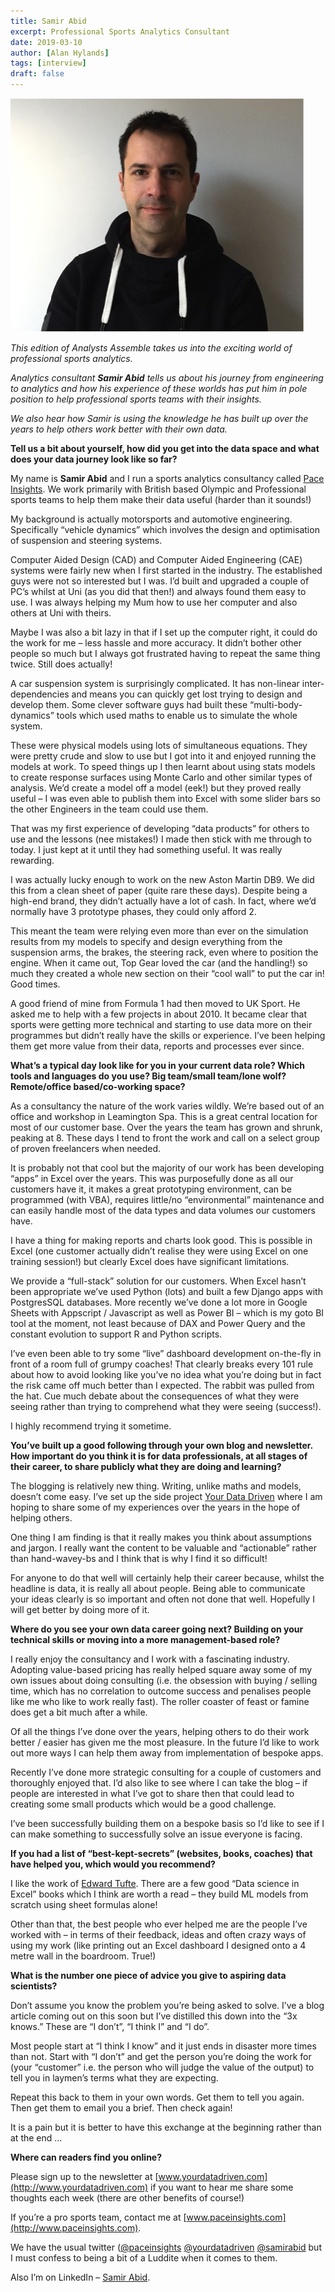 ```yaml
---
title: Samir Abid
excerpt: Professional Sports Analytics Consultant
date: 2019-03-10
author: [Alan Hylands]
tags: [interview]
draft: false
---
```

![Samir Abid](img/samir_hoodie_smile.jpg)

_This edition of Analysts Assemble takes us into the exciting world of professional sports analytics._

_Analytics consultant **Samir Abid** tells us about his journey from engineering to analytics and how his experience of these worlds has put him in pole position to help professional sports teams with their insights._

_We also hear how Samir is using the knowledge he has built up over the years to help others work better with their own data._

**Tell us a bit about yourself, how did you get into the data space and what does your data journey look like so far?**

My name is **Samir Abid** and I run a sports analytics consultancy called [Pace Insights](http://www.paceinsights.com). We work primarily with British based Olympic and Professional sports teams to help them make their data useful (harder than it sounds!)

My background is actually motorsports and automotive engineering. Specifically &#8220;vehicle dynamics&#8221; which involves the design and optimisation of suspension and steering systems.

Computer Aided Design (CAD) and Computer Aided Engineering (CAE) systems were fairly new when I first started in the industry. The established guys were not so interested but I was. I&#8217;d built and upgraded a couple of PC&#8217;s whilst at Uni (as you did that then!) and always found them easy to use. I was always helping my Mum how to use her computer and also others at Uni with theirs.

Maybe I was also a bit lazy in that if I set up the computer right, it could do the work for me &#8211; less hassle and more accuracy. It didn&#8217;t bother other people so much but I always got frustrated having to repeat the same thing twice. Still does actually!

A car suspension system is surprisingly complicated. It has non-linear inter-dependencies and means you can quickly get lost trying to design and develop them. Some clever software guys had built these &#8220;multi-body-dynamics&#8221; tools which used maths to enable us to simulate the whole system.

These were physical models using lots of simultaneous equations. They were pretty crude and slow to use but I got into it and enjoyed running the models at work. To speed things up I then learnt about using stats models to create response surfaces using Monte Carlo and other similar types of analysis. We&#8217;d create a model off a model (eek!) but they proved really useful &#8211; I was even able to publish them into Excel with some slider bars so the other Engineers in the team could use them.

That was my first experience of developing &#8220;data products&#8221; for others to use and the lessons (nee mistakes!) I made then stick with me through to today. I just kept at it until they had something useful. It was really rewarding.

I was actually lucky enough to work on the new Aston Martin DB9. We did this from a clean sheet of paper (quite rare these days). Despite being a high-end brand, they didn&#8217;t actually have a lot of cash. In fact, where we&#8217;d normally have 3 prototype phases, they could only afford 2.

This meant the team were relying even more than ever on the simulation results from my models to specify and design everything from the suspension arms, the brakes, the steering rack, even where to position the engine. When it came out, Top Gear loved the car (and the handling!) so much they created a whole new section on their &#8220;cool wall&#8221; to put the car in! Good times.

A good friend of mine from Formula 1 had then moved to UK Sport. He asked me to help with a few projects in about 2010. It became clear that sports were getting more technical and starting to use data more on their programmes but didn&#8217;t really have the skills or experience. I&#8217;ve been helping them get more value from their data, reports and processes ever since.

**What’s a typical day look like for you in your current data role? Which tools and languages do you use? Big team/small team/lone wolf? Remote/office based/co-working space?**

As a consultancy the nature of the work varies wildly. We&#8217;re based out of an office and workshop in Leamington Spa. This is a great central location for most of our customer base. Over the years the team has grown and shrunk, peaking at 8. These days I tend to front the work and call on a select group of proven freelancers when needed.

It is probably not that cool but the majority of our work has been developing &#8220;apps&#8221; in Excel over the years. This was purposefully done as all our customers have it, it makes a great prototyping environment, can be programmed (with VBA), requires little/no &#8220;environmental&#8221; maintenance and can easily handle most of the data types and data volumes our customers have.

I have a thing for making reports and charts look good. This is possible in Excel (one customer actually didn&#8217;t realise they were using Excel on one training session!) but clearly Excel does have significant limitations.

We provide a &#8220;full-stack&#8221; solution for our customers. When Excel hasn&#8217;t been appropriate we&#8217;ve used Python (lots) and built a few Django apps with PostgresSQL databases. More recently we&#8217;ve done a lot more in Google Sheets with Appscript / Javascript as well as Power BI &#8211; which is my goto BI tool at the moment, not least because of DAX and Power Query and the constant evolution to support R and Python scripts.

I&#8217;ve even been able to try some &#8220;live&#8221; dashboard development on-the-fly in front of a room full of grumpy coaches! That clearly breaks every 101 rule about how to avoid looking like you&#8217;ve no idea what you&#8217;re doing but in fact the risk came off much better than I expected. The rabbit was pulled from the hat. Cue much debate about the consequences of what they were seeing rather than trying to comprehend what they were seeing (success!).

I highly recommend trying it sometime.

**You&#8217;ve built up a good following through your own blog and newsletter. How important do you think it is for data professionals, at all stages of their career, to share publicly what they are doing and learning?**

The blogging is relatively new thing. Writing, unlike maths and models, doesn&#8217;t come easy. I&#8217;ve set up the side project [Your Data Driven](http://www.yourdatadriven.com) where I am hoping to share some of my experiences over the years in the hope of helping others.

One thing I am finding is that it really makes you think about assumptions and jargon. I really want the content to be valuable and &#8220;actionable&#8221; rather than hand-wavey-bs and I think that is why I find it so difficult!

For anyone to do that well will certainly help their career because, whilst the headline is data, it is really all about people. Being able to communicate your ideas clearly is so important and often not done that well. Hopefully I will get better by doing more of it.

**Where do you see your own data career going next? Building on your technical skills or moving into a more management-based role?**

I really enjoy the consultancy and I work with a fascinating industry. Adopting value-based pricing has really helped square away some of my own issues about doing consulting (i.e. the obsession with buying / selling time, which has no correlation to outcome success and penalises people like me who like to work really fast). The roller coaster of feast or famine does get a bit much after a while.

Of all the things I&#8217;ve done over the years, helping others to do their work better / easier has given me the most pleasure. In the future I&#8217;d like to work out more ways I can help them away from implementation of bespoke apps.

Recently I&#8217;ve done more strategic consulting for a couple of customers and thoroughly enjoyed that. I&#8217;d also like to see where I can take the blog &#8211; if people are interested in what I&#8217;ve got to share then that could lead to creating some small products which would be a good challenge.

I&#8217;ve been successfully building them on a bespoke basis so I&#8217;d like to see if I can make something to successfully solve an issue everyone is facing.

**If you had a list of “best-kept-secrets” (websites, books, coaches) that have helped you, which would you recommend?**

I like the work of [Edward Tufte](https://www.edwardtufte.com/). There are a few good &#8220;Data science in Excel&#8221; books which I think are worth a read &#8211; they build ML models from scratch using sheet formulas alone!

Other than that, the best people who ever helped me are the people I&#8217;ve worked with &#8211; in terms of their feedback, ideas and often crazy ways of using my work (like printing out an Excel dashboard I designed onto a 4 metre wall in the boardroom. True!)

**What is the number one piece of advice you give to aspiring data scientists?**

Don&#8217;t assume you know the problem you&#8217;re being asked to solve. I&#8217;ve a blog article coming out on this soon but I&#8217;ve distilled this down into the &#8220;3x knows.&#8221; These are &#8220;I don&#8217;t&#8221;, &#8220;I think I&#8221; and &#8220;I do&#8221;.

Most people start at &#8220;I think I know&#8221; and it just ends in disaster more times than not. Start with &#8220;I don&#8217;t&#8221; and get the person you&#8217;re doing the work for (your &#8220;customer&#8221; i.e. the person who will judge the value of the output) to tell you in laymen&#8217;s terms what they are expecting.

Repeat this back to them in your own words. Get them to tell you again. Then get them to email you a brief. Then check again!

It is a pain but it is better to have this exchange at the beginning rather than at the end &#8230;

**Where can readers find you online?**

Please sign up to the newsletter at [www.yourdatadriven.com](http://www.yourdatadriven.com) if you want to hear me share some thoughts each week (there are other benefits of course!)

If you&#8217;re a pro sports team, contact me at [www.paceinsights.com](http://www.paceinsights.com).

We have the usual twitter ([@paceinsights](https://twitter.com/paceinsights) [@yourdatadriven](https://twitter.com/yourdatadriven) [@samirabid](https://twitter.com/samirabid) but I must confess to being a bit of a Luddite when it comes to them.

Also I&#8217;m on LinkedIn &#8211; [Samir Abid](https://www.linkedin.com/in/samirabid/).